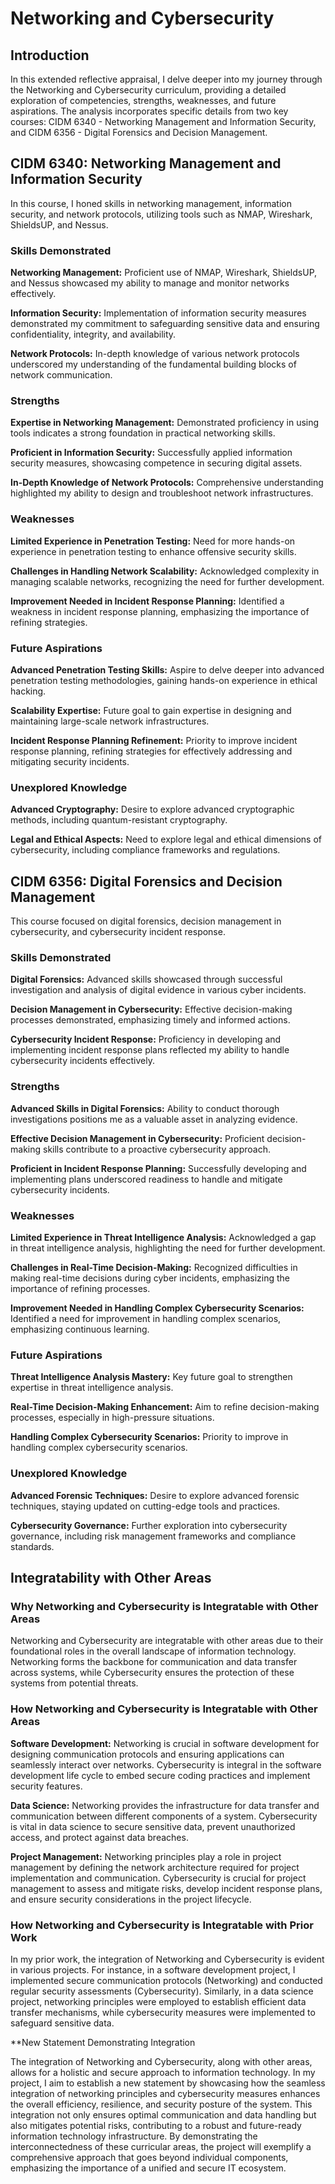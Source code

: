 # Networking and Cybersecurity

## Introduction

In this extended reflective appraisal, I delve deeper into my journey through the Networking and Cybersecurity curriculum, providing a detailed exploration of competencies, strengths, weaknesses, and future aspirations. The analysis incorporates specific details from two key courses: CIDM 6340 - Networking Management and Information Security, and CIDM 6356 - Digital Forensics and Decision Management.

## CIDM 6340: Networking Management and Information Security

In this course, I honed skills in networking management, information security, and network protocols, utilizing tools such as NMAP, Wireshark, ShieldsUP, and Nessus.

### Skills Demonstrated

**Networking Management:** Proficient use of NMAP, Wireshark, ShieldsUP, and Nessus showcased my ability to manage and monitor networks effectively.

**Information Security:** Implementation of information security measures demonstrated my commitment to safeguarding sensitive data and ensuring confidentiality, integrity, and availability.

**Network Protocols:** In-depth knowledge of various network protocols underscored my understanding of the fundamental building blocks of network communication.

### Strengths

**Expertise in Networking Management:** Demonstrated proficiency in using tools indicates a strong foundation in practical networking skills.

**Proficient in Information Security:** Successfully applied information security measures, showcasing competence in securing digital assets.

**In-Depth Knowledge of Network Protocols:** Comprehensive understanding highlighted my ability to design and troubleshoot network infrastructures.

### Weaknesses

**Limited Experience in Penetration Testing:** Need for more hands-on experience in penetration testing to enhance offensive security skills.

**Challenges in Handling Network Scalability:** Acknowledged complexity in managing scalable networks, recognizing the need for further development.

**Improvement Needed in Incident Response Planning:** Identified a weakness in incident response planning, emphasizing the importance of refining strategies.

### Future Aspirations

**Advanced Penetration Testing Skills:** Aspire to delve deeper into advanced penetration testing methodologies, gaining hands-on experience in ethical hacking.

**Scalability Expertise:** Future goal to gain expertise in designing and maintaining large-scale network infrastructures.

**Incident Response Planning Refinement:** Priority to improve incident response planning, refining strategies for effectively addressing and mitigating security incidents.

### Unexplored Knowledge

**Advanced Cryptography:** Desire to explore advanced cryptographic methods, including quantum-resistant cryptography.

**Legal and Ethical Aspects:** Need to explore legal and ethical dimensions of cybersecurity, including compliance frameworks and regulations.

## CIDM 6356: Digital Forensics and Decision Management

This course focused on digital forensics, decision management in cybersecurity, and cybersecurity incident response.

### Skills Demonstrated

**Digital Forensics:** Advanced skills showcased through successful investigation and analysis of digital evidence in various cyber incidents.

**Decision Management in Cybersecurity:** Effective decision-making processes demonstrated, emphasizing timely and informed actions.

**Cybersecurity Incident Response:** Proficiency in developing and implementing incident response plans reflected my ability to handle cybersecurity incidents effectively.

### Strengths

**Advanced Skills in Digital Forensics:** Ability to conduct thorough investigations positions me as a valuable asset in analyzing evidence.

**Effective Decision Management in Cybersecurity:** Proficient decision-making skills contribute to a proactive cybersecurity approach.

**Proficient in Incident Response Planning:** Successfully developing and implementing plans underscored readiness to handle and mitigate cybersecurity incidents.

### Weaknesses

**Limited Experience in Threat Intelligence Analysis:** Acknowledged a gap in threat intelligence analysis, highlighting the need for further development.

**Challenges in Real-Time Decision-Making:** Recognized difficulties in making real-time decisions during cyber incidents, emphasizing the importance of refining processes.

**Improvement Needed in Handling Complex Cybersecurity Scenarios:** Identified a need for improvement in handling complex scenarios, emphasizing continuous learning.

### Future Aspirations

**Threat Intelligence Analysis Mastery:** Key future goal to strengthen expertise in threat intelligence analysis.

**Real-Time Decision-Making Enhancement:** Aim to refine decision-making processes, especially in high-pressure situations.

**Handling Complex Cybersecurity Scenarios:** Priority to improve in handling complex cybersecurity scenarios.

### Unexplored Knowledge

**Advanced Forensic Techniques:** Desire to explore advanced forensic techniques, staying updated on cutting-edge tools and practices.

**Cybersecurity Governance:** Further exploration into cybersecurity governance, including risk management frameworks and compliance standards.

## Integratability with Other Areas

### Why Networking and Cybersecurity is Integratable with Other Areas

Networking and Cybersecurity are integratable with other areas due to their foundational roles in the overall landscape of information technology. Networking forms the backbone for communication and data transfer across systems, while Cybersecurity ensures the protection of these systems from potential threats.

### How Networking and Cybersecurity is Integratable with Other Areas

**Software Development:** Networking is crucial in software development for designing communication protocols and ensuring applications can seamlessly interact over networks. Cybersecurity is integral in the software development life cycle to embed secure coding practices and implement security features.

**Data Science:** Networking provides the infrastructure for data transfer and communication between different components of a system. Cybersecurity is vital in data science to secure sensitive data, prevent unauthorized access, and protect against data breaches.

**Project Management:** Networking principles play a role in project management by defining the network architecture required for project implementation and communication. Cybersecurity is crucial for project management to assess and mitigate risks, develop incident response plans, and ensure security considerations in the project lifecycle.

### How Networking and Cybersecurity is Integratable with Prior Work

In my prior work, the integration of Networking and Cybersecurity is evident in various projects. For instance, in a software development project, I implemented secure communication protocols (Networking) and conducted regular security assessments (Cybersecurity). Similarly, in a data science project, networking principles were employed to establish efficient data transfer mechanisms, while cybersecurity measures were implemented to safeguard sensitive data.

**New Statement Demonstrating Integration

The integration of Networking and Cybersecurity, along with other areas, allows for a holistic and secure approach to information technology. In my project, I aim to establish a new statement by showcasing how the seamless integration of networking principles and cybersecurity measures enhances the overall efficiency, resilience, and security posture of the system. This integration not only ensures optimal communication and data handling but also mitigates potential risks, contributing to a robust and future-ready information technology infrastructure. By demonstrating the interconnectedness of these curricular areas, the project will exemplify a comprehensive approach that goes beyond individual components, emphasizing the importance of a unified and secure IT ecosystem.

